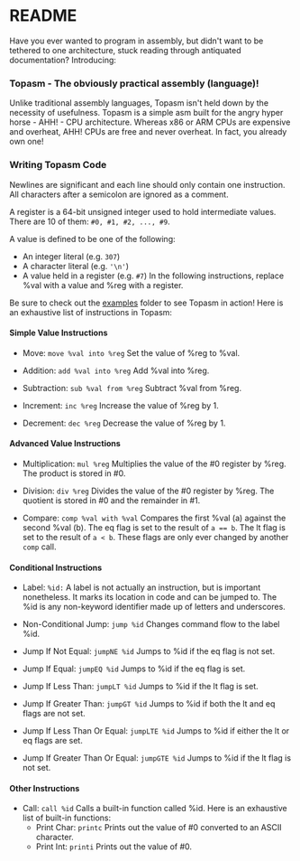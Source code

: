 # README
Have you ever wanted to program in assembly, but didn't want to be tethered to one architecture, stuck reading through antiquated documentation? Introducing:

### Topasm - The obviously practical assembly (language)!
Unlike traditional assembly languages, Topasm isn't held down by the necessity of usefulness.
Topasm is a simple asm built for the angry hyper horse - AHH! - CPU architecture.
Whereas x86 or ARM CPUs are expensive and overheat, AHH! CPUs are free and never overheat.
In fact, you already own one!

### Writing Topasm Code
Newlines are significant and each line should only contain one instruction.
All characters after a semicolon are ignored as a comment.

A register is a 64-bit unsigned integer used to hold intermediate values.
There are 10 of them: `#0, #1, #2, ..., #9`.

A value is defined to be one of the following:
* An integer literal (e.g. `307`)
* A character literal (e.g. `'\n'`)
* A value held in a register (e.g. `#7`)
In the following instructions, replace %val with a value and %reg with a register.

Be sure to check out the [examples](examples) folder to see Topasm in action!
Here is an exhaustive list of instructions in Topasm:

#### Simple Value Instructions
- Move: `move %val into %reg`
Set the value of %reg to %val.

- Addition: `add %val into %reg`
Add %val into %reg.

- Subtraction: `sub %val from %reg`
Subtract %val from %reg.

- Increment: `inc %reg`
Increase the value of %reg by 1.

- Decrement: `dec %reg`
Decrease the value of %reg by 1.

#### Advanced Value Instructions
- Multiplication: `mul %reg`
Multiplies the value of the #0 register by %reg.
The product is stored in #0.

- Division: `div %reg`
Divides the value of the #0 register by %reg.
The quotient is stored in #0 and the remainder in #1.

- Compare: `comp %val with %val`
Compares the first %val (a) against the second %val (b).
The eq flag is set to the result of `a == b`.
The lt flag is set to the result of `a < b`.
These flags are only ever changed by another `comp` call.

#### Conditional Instructions
- Label: `%id:`
A label is not actually an instruction, but is important nonetheless.
It marks its location in code and can be jumped to.
The %id is any non-keyword identifier made up of letters and underscores.

- Non-Conditional Jump: `jump %id`
Changes command flow to the label %id.

- Jump If Not Equal: `jumpNE %id`
Jumps to %id if the eq flag is not set.

- Jump If Equal: `jumpEQ %id`
Jumps to %id if the eq flag is set.

- Jump If Less Than: `jumpLT %id`
Jumps to %id if the lt flag is set.

- Jump If Greater Than: `jumpGT %id`
Jumps to %id if both the lt and eq flags are not set.

- Jump If Less Than Or Equal: `jumpLTE %id`
Jumps to %id if either the lt or eq flags are set.

- Jump If Greater Than Or Equal: `jumpGTE %id`
Jumps to %id if the lt flag is not set.

#### Other Instructions
- Call: `call %id`
Calls a built-in function called %id.
Here is an exhaustive list of built-in functions:
    - Print Char: `printc`
    Prints out the value of #0 converted to an ASCII character.
    - Print Int: `printi`
    Prints out the value of #0.
